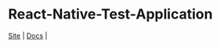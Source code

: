 # React-Native-Test-Application
[Site](https://mapp.com/) |
[Docs](https://mapp-wiki.atlassian.net/wiki/spaces/MIC/pages/1154777089/React-Native+Plugin) |

